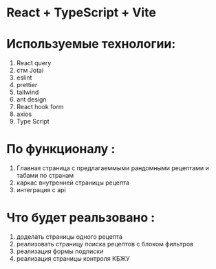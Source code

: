 # React + TypeScript + Vite

# Используемые технологии:

1. React query
2. стм Jotai
3. eslint
4. prettier
5. tailwind
6. ant design
7. React hook form
8. axios
9. Type Script

# По функционалу :

1. Главная страница с предлагаеммыми рандомными рецептами и табами по странам
2. каркас внутренней страницы рецепта
3. интеграция с api

# Что будет реальзовано :

1. доделать страницы одного рецепта
2. реализовать страницу поиска рецептов с блоком фильтров
3. реализация формы подписки
4. реализация страницы контроля КБЖУ
